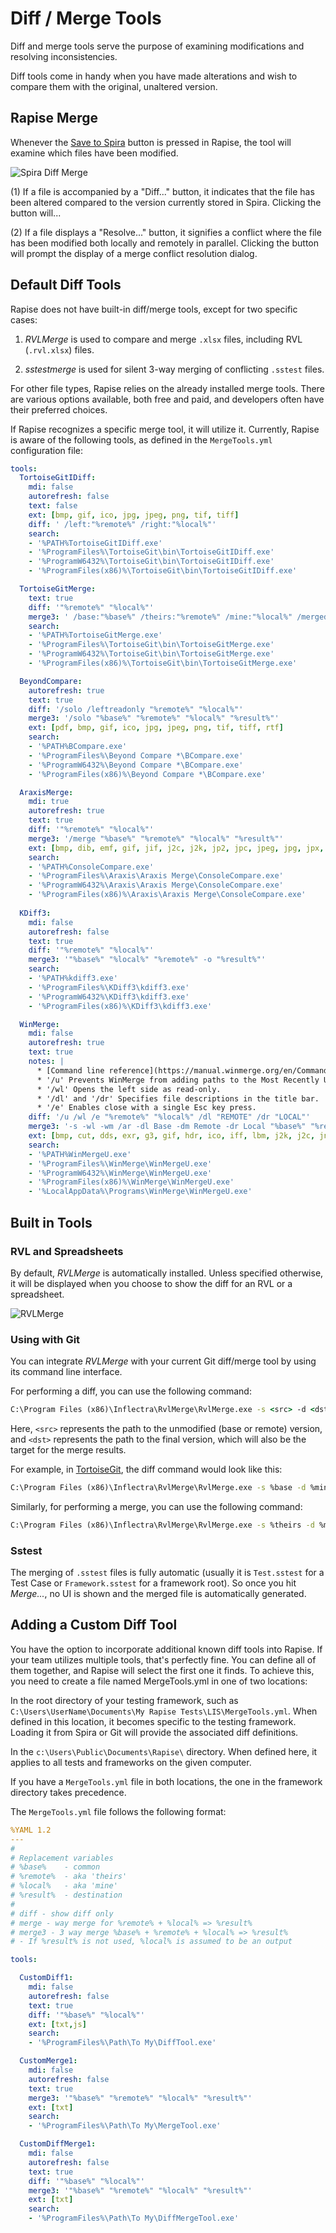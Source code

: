 # Diff / Merge Tools

Diff and merge tools serve the purpose of examining modifications and resolving inconsistencies.

Diff tools come in handy when you have made alterations and wish to compare them with the original, unaltered version.

## Rapise Merge

Whenever the [Save to Spira](../spiratest_integration.md#saving-a-test-to-spiratest) button is pressed in Rapise, the tool will examine which files have been modified.

![Spira Diff Merge](./img/diffmerge_spira_diff_merge.png)

(1) If a file is accompanied by a "Diff..." button, it indicates that the file has been altered compared to the version currently stored in Spira. Clicking the button will...

(2) If a file displays a "Resolve..." button, it signifies a conflict where the file has been modified both locally and remotely in parallel. Clicking the button will prompt the display of a merge conflict resolution dialog.

## Default Diff Tools

Rapise does not have built-in diff/merge tools, except for two specific cases:

1. *RVLMerge* is used to compare and merge `.xlsx` files, including RVL (`.rvl.xlsx`) files.

2. *sstestmerge* is used for silent 3-way merging of conflicting `.sstest` files.

For other file types, Rapise relies on the already installed merge tools. There are various options available, both free and paid, and developers often have their preferred choices.

If Rapise recognizes a specific merge tool, it will utilize it. Currently, Rapise is aware of the following tools, as defined in the `MergeTools.yml` configuration file:

```yml
tools:
  TortoiseGitIDiff:
    mdi: false
    autorefresh: false
    text: false
    ext: [bmp, gif, ico, jpg, jpeg, png, tif, tiff]
    diff: ' /left:"%remote%" /right:"%local%"'
    search:
    - '%PATH%TortoiseGitIDiff.exe'
    - '%ProgramFiles%\TortoiseGit\bin\TortoiseGitIDiff.exe'
    - '%ProgramW6432%\TortoiseGit\bin\TortoiseGitIDiff.exe'
    - '%ProgramFiles(x86)%\TortoiseGit\bin\TortoiseGitIDiff.exe'

  TortoiseGitMerge:
    text: true
    diff: '"%remote%" "%local%"'
    merge3: ' /base:"%base%" /theirs:"%remote%" /mine:"%local%" /merged:"%result%"'
    search: 
    - '%PATH%TortoiseGitMerge.exe'
    - '%ProgramFiles%\TortoiseGit\bin\TortoiseGitMerge.exe'
    - '%ProgramW6432%\TortoiseGit\bin\TortoiseGitMerge.exe'
    - '%ProgramFiles(x86)%\TortoiseGit\bin\TortoiseGitMerge.exe'

  BeyondCompare:
    autorefresh: true
    text: true
    diff: '/solo /leftreadonly "%remote%" "%local%"'
    merge3: '/solo "%base%" "%remote%" "%local%" "%result%"'
    ext: [pdf, bmp, gif, ico, jpg, jpeg, png, tif, tiff, rtf]
    search:
    - '%PATH%BCompare.exe'
    - '%ProgramFiles%\Beyond Compare *\BCompare.exe'
    - '%ProgramW6432%\Beyond Compare *\BCompare.exe'
    - '%ProgramFiles(x86)%\Beyond Compare *\BCompare.exe'

  AraxisMerge:
    mdi: true
    autorefresh: true
    text: true
    diff: '"%remote%" "%local%"'
    merge3: '/merge "%base%" "%remote%" "%local%" "%result%"'
    ext: [bmp, dib, emf, gif, jif, j2c, j2k, jp2, jpc, jpeg, jpg, jpx, pbm, pcx, pgm, png, ppm, ras, tif, tiff, tga, wmf]
    search:
    - '%PATH%ConsoleCompare.exe'
    - '%ProgramFiles%\Araxis\Araxis Merge\ConsoleCompare.exe'
    - '%ProgramW6432%\Araxis\Araxis Merge\ConsoleCompare.exe'
    - '%ProgramFiles(x86)%\Araxis\Araxis Merge\ConsoleCompare.exe'
    
  KDiff3:
    mdi: false
    autorefresh: false
    text: true
    diff: '"%remote%" "%local%"'
    merge3: '"%base%" "%local%" "%remote%" -o "%result%"'
    search: 
    - '%PATH%kdiff3.exe'
    - '%ProgramFiles%\KDiff3\kdiff3.exe'
    - '%ProgramW6432%\KDiff3\kdiff3.exe'
    - '%ProgramFiles(x86)%\KDiff3\kdiff3.exe'

  WinMerge:
    mdi: false
    autorefresh: true
    text: true
    notes: |
      * [Command line reference](https://manual.winmerge.org/en/Command_line.html).
      * '/u' Prevents WinMerge from adding paths to the Most Recently Used (MRU) list.
      * '/wl' Opens the left side as read-only.
      * '/dl' and '/dr' Specifies file descriptions in the title bar.
      * '/e' Enables close with a single Esc key press.
    diff: '/u /wl /e "%remote%" "%local%" /dl "REMOTE" /dr "LOCAL"'
    merge3: '-s -wl -wm /ar -dl Base -dm Remote -dr Local "%base%" "%remote%" "%local%" -o "%result%"'
    ext: [bmp, cut, dds, exr, g3, gif, hdr, ico, iff, lbm, j2k, j2c, jng, jp2, jpg, jif, jpeg, jpe, jxr, wdp, hdp, koa, mng, pcd, pcx, pfm, pct, pict, pic, png, pbm, pgm, ppm, psd, ras, sgi, rgb, rgba, bw, tga, targa, tif, tiff, wap, wbmp, wbm, webp, xbm, xpm]
    search: 
    - '%PATH%WinMergeU.exe'
    - '%ProgramFiles%\WinMerge\WinMergeU.exe'
    - '%ProgramW6432%\WinMerge\WinMergeU.exe'
    - '%ProgramFiles(x86)%\WinMerge\WinMergeU.exe'
    - '%LocalAppData%\Programs\WinMerge\WinMergeU.exe'
```

## Built in Tools

### RVL and Spreadsheets

By default, *RVLMerge* is automatically installed. Unless specified otherwise, it will be displayed when you choose to show the diff for an RVL or a spreadsheet.

![RVLMerge](./img/diffmerge_rvl_merge.png)

### Using with Git

You can integrate *RVLMerge* with your current Git diff/merge tool by using its command line interface.

For performing a diff, you can use the following command:

```cmd
C:\Program Files (x86)\Inflectra\RvlMerge\RvlMerge.exe -s <src> -d <dst>
```

Here, `<src>` represents the path to the unmodified (base or remote) version, and `<dst>` represents the path to the final version, which will also be the target for the merge results.

For example, in [TortoiseGit](https://tortoisegit.org/), the diff command would look like this:

```cmd
C:\Program Files (x86)\Inflectra\RvlMerge\RvlMerge.exe -s %base -d %mine
```

Similarly, for performing a merge, you can use the following command:

```cmd
C:\Program Files (x86)\Inflectra\RvlMerge\RvlMerge.exe -s %theirs -d %mine
```

### Sstest

The merging of `.sstest` files is fully automatic (usually it is `Test.sstest` for a Test Case or `Framework.sstest` for a framework root). So once you hit *Merge...*, no UI is shown and the merged file is automatically generated.

## Adding a Custom Diff Tool

You have the option to incorporate additional known diff tools into Rapise. If your team utilizes multiple tools, that's perfectly fine. You can define all of them together, and Rapise will select the first one it finds. To achieve this, you need to create a file named MergeTools.yml in one of two locations:

In the root directory of your testing framework, such as `C:\Users\UserName\Documents\My Rapise Tests\LIS\MergeTools.yml`. When defined in this location, it becomes specific to the testing framework. Loading it from Spira or Git will provide the associated diff definitions.

In the `c:\Users\Public\Documents\Rapise\` directory. When defined here, it applies to all tests and frameworks on the given computer.

If you have a `MergeTools.yml` file in both locations, the one in the framework directory takes precedence.

The `MergeTools.yml` file follows the following format:

```yml
%YAML 1.2
---
#
# Replacement variables
# %base%    - common
# %remote%  - aka 'theirs'
# %local%   - aka 'mine'
# %result%  - destination
#
# diff - show diff only
# merge - way merge for %remote% + %local% => %result%
# merge3 - 3 way merge %base% + %remote% + %local% => %result%
# - If %result% is not used, %local% is assumed to be an output

tools:

  CustomDiff1:
    mdi: false
    autorefresh: false
    text: true
    diff: '"%base%" "%local%"'
    ext: [txt,js]
    search: 
    - '%ProgramFiles%\Path\To My\DiffTool.exe'

  CustomMerge1:
    mdi: false
    autorefresh: false
    text: true
    merge3: '"%base%" "%remote%" "%local%" "%result%"'
    ext: [txt]
    search: 
    - '%ProgramFiles%\Path\To My\MergeTool.exe'

  CustomDiffMerge1:
    mdi: false
    autorefresh: false
    text: true
    diff: '"%base%" "%local%"'
    merge3: '"%base%" "%remote%" "%local%" "%result%"'
    ext: [txt]
    search: 
    - '%ProgramFiles%\Path\To My\DiffMergeTool.exe'
```
